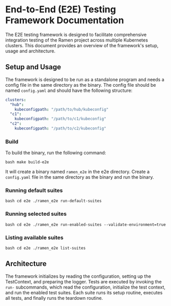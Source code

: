 # End-to-End (E2E) Testing Framework Documentation

The E2E testing framework is designed to facilitate comprehensive integration
testing of the Ramen project across multiple Kubernetes clusters. This document
provides an overview of the framework's setup, usage and architecture.

## Setup and Usage

The framework is designed to be run as a standalone program and needs a config
file in the same directory as the binary. The config file should be named
`config.yaml` and should have the following structure:

```yaml
clusters:
  "hub":
    kubeconfigpath: "/path/to/hub/kubeconfig"
  "c1":
    kubeconfigpath: "/path/to/c1/kubeconfig"
  "c2":
    kubeconfigpath: "/path/to/c2/kubeconfig"
```

### Build

To build the binary, run the following command:

```bash make build-e2e ```

It will create a binary named `ramen_e2e` in the e2e directory.  Create a
`config.yaml` file in the same directory as the binary and run the binary.

### Running default suites

```bash cd e2e ./ramen_e2e run-default-suites ```

### Running selected suites

```bash cd e2e ./ramen_e2e run-enabled-suites --validate-environment=true ```

### Listing available suites

```bash cd e2e ./ramen_e2e list-suites ```

## Architecture

The framework initializes by reading the configuration, setting up the
TestContext, and preparing the logger. Tests are executed by invoking the
`run-` subcommands, which read the configuration, initialize the test context,
and run the enabled test suites. Each suite runs its setup routine, executes
all tests, and finally runs the teardown routine.
